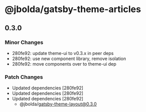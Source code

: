 # @jbolda/gatsby-theme-articles

## 0.3.0
### Minor Changes

- 280fe92: update theme-ui to v0.3.x in peer deps
- 280fe92: use new component library, remove isolation
- 280fe92: move components over to theme-ui dep

### Patch Changes

- Updated dependencies [280fe92]
- Updated dependencies [280fe92]
- Updated dependencies [280fe92]
  - @jbolda/gatsby-theme-layout@0.3.0
